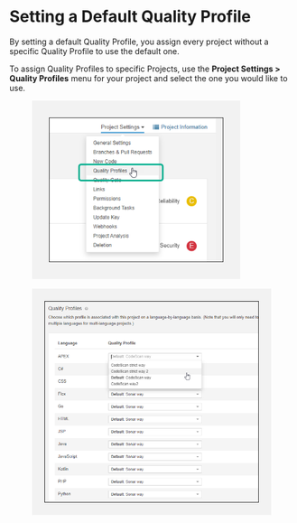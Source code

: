 # Setting a Default Quality Profile

By setting a default Quality Profile, you assign every project without a specific Quality Profile to use the default one.

To assign Quality Profiles to specific Projects, use the **Project Settings > Quality Profiles** menu for your project and select the one you would like to use.

<figure><img src="../../../.gitbook/assets/image (66) (1) (1) (1) (1) (1).png" alt="" width="369"><figcaption></figcaption></figure>

<figure><img src="../../../.gitbook/assets/image (64) (1) (1) (1) (1) (1).png" alt="" width="563"><figcaption></figcaption></figure>
